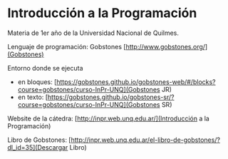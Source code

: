 # Introducción a la Programación
Materia de 1er año de la Universidad Nacional de Quilmes.

Lenguaje de programación: Gobstones [http://www.gobstones.org/](Gobstones)

Entorno donde se ejecuta 
* en bloques: [https://gobstones.github.io/gobstones-web/#/blocks?course=gobstones/curso-InPr-UNQ](Gobstones JR)
* en texto: [https://gobstones.github.io/gobstones-sr/?course=gobstones/curso-InPr-UNQ](Gobstones SR)

Website de la cátedra: [http://inpr.web.unq.edu.ar/](Introducción a la Programación)

Libro de Gobstones: [http://inpr.web.unq.edu.ar/el-libro-de-gobstones/?dl_id=35](Descargar Libro)


